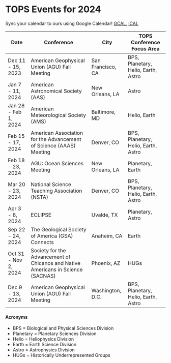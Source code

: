 # TOPS Events for 2024

Sync your calendar to ours using Google Calendar! [GCAL](https://calendar.google.com/calendar/embed?), [ICAL](https://calendar.google.com/calendar/ical/tce6loed2q1rnej3q8t3i0sha0%40group.calendar.google.com/public/basic.ics)

|Date |Conference |City | TOPS Conference Focus Area | 
| - | - | - | - |
| Dec 11 - 15, 2023 | American Geophysical Union (AGU) Fall Meeting | San Francisco, CA | BPS, Planetary, Helio, Earth, Astro |
| Jan 7 - 11, 2024 | American Astronomical Society (AAS) | New Orleans, LA | Astro |
| Jan 28 - Feb 1, 2024 | American Meteorological Society (AMS) | Baltimore, MD | Helio, Earth |
| Feb 15 - 17, 2024 | American Association for the Advancement of Science (AAAS) Meeting | Denver, CO | BPS, Planetary, Helio, Earth, Astro |
| Feb 18 - 23, 2024 | AGU: Ocean Sciences Meeting | New Orleans, LA | Planetary, Earth |
| Mar 20 - 23, 2024 | National Science Teaching Association (NSTA) | Denver, CO | BPS, Planetary, Helio, Earth, Astro |
| Apr 3 - 8, 2024 | ECLIPSE | Uvalde, TX | Planetary, Astro |
| Sep 22 - 24, 2024 | The Geological Society of America (GSA) Connects | Anaheim, CA | Earth |
| Oct 31 - Nov 2, 2024 | Society for the Advancement of Chicanos and Native Americans in Science (SACNAS) | Phoenix, AZ | HUGs |
| Dec 9 - 13, 2024 | American Geophysical Union (AGU) Fall Meeting | Washington, D.C. | BPS, Planetary, Helio, Earth, Astro |

#### Acronyms
* BPS = Biological and Physical Sciences Division
* Planetary = Planetary Sciences Division 
* Helio = Heliophysics Division
* Earth = Earth Science Division
* Astro = Astrophysics Division
* HUGs = Historically Underrepresented Groups